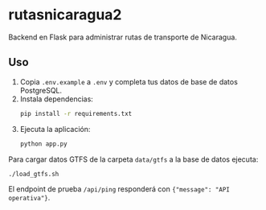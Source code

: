 # rutasnicaragua2

Backend en Flask para administrar rutas de transporte de Nicaragua.

## Uso

1. Copia `.env.example` a `.env` y completa tus datos de base de datos PostgreSQL.
2. Instala dependencias:
   ```bash
   pip install -r requirements.txt
   ```
3. Ejecuta la aplicación:
   ```bash
   python app.py
   ```

Para cargar datos GTFS de la carpeta `data/gtfs` a la base de datos ejecuta:
```bash
./load_gtfs.sh
```

El endpoint de prueba `/api/ping` responderá con `{"message": "API operativa"}`.
